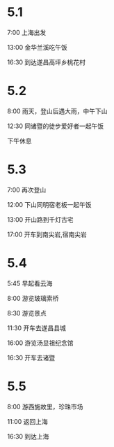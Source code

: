 5.1
===
7:00 上海出发

13:00 金华兰溪吃午饭

16:30 到达遂昌高坪乡桃花村

5.2
===
8:00 雨天，登山后遇大雨，中午下山

12:30 同诸暨的徒步爱好者一起午饭

下午休息

5.3
===
7:00 再次登山

12:00 下山同明宿老板一起午饭

13:00 开山路到千灯古宅

17:00 开车到南尖岩,宿南尖岩

5.4
====
5:45 早起看云海

8:00 游览玻璃索桥

8:30 游览景点

11:30 开车去遂昌县城

16:00 游览汤显祖纪念馆

16:30 开车去诸暨

5.5 
===
8:00 游西施故里，珍珠市场

11:00 返回上海

16:30 到达上海
